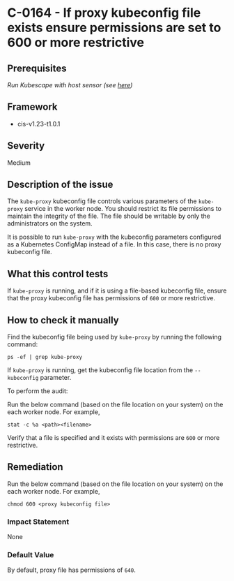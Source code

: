 # C-0164 - If proxy kubeconfig file exists ensure permissions are set to 600 or more restrictive

## Prerequisites
 *Run Kubescape with host sensor (see [here](https://hub.armo.cloud/docs/host-sensor))*
 
## Framework
* cis-v1.23-t1.0.1
 
## Severity
Medium

## Description of the issue
The `kube-proxy` kubeconfig file controls various parameters of the `kube-proxy` service in the worker node. You should restrict its file permissions to maintain the integrity of the file. The file should be writable by only the administrators on the system.

 It is possible to run `kube-proxy` with the kubeconfig parameters configured as a Kubernetes ConfigMap instead of a file. In this case, there is no proxy kubeconfig file.
 
## What this control tests 
If `kube-proxy` is running, and if it is using a file-based kubeconfig file, ensure that the proxy kubeconfig file has permissions of `600` or more restrictive.
 
## How to check it manually 
Find the kubeconfig file being used by `kube-proxy` by running the following command:

 
```
ps -ef | grep kube-proxy

```
 If `kube-proxy` is running, get the kubeconfig file location from the `--kubeconfig` parameter.

 To perform the audit:

 Run the below command (based on the file location on your system) on the each worker node. For example,

 
```
stat -c %a <path><filename>

```
 Verify that a file is specified and it exists with permissions are `600` or more restrictive.
 
## Remediation
Run the below command (based on the file location on your system) on the each worker node. For example,

 
```
chmod 600 <proxy kubeconfig file>

```
 
### Impact Statement
None
 
### Default Value
By default, proxy file has permissions of `640`.
 
